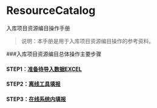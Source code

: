 # ResourceCatalog
入库项目资源编目操作手册

>说明：本手册是用于入库项目资源编目操作的参考资料。

###入库项目资源编目总体操作主要步骤
#### STEP1：[准备待导入数据EXCEL](createexcel.md)
#### STEP2：[离线工具填报](offlineinput.md)
#### STEP3：[在线系统内填报](onlineinput.md)